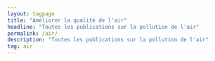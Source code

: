 ```yaml
---
layout: tagpage
title: "Améliorer la qualité de l'air"
headline: "Toutes les publications sur la pollution de l'air"
permalink: /air/
description: "Toutes les publications sur la pollution de l'air"
tag: air
---
```

